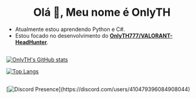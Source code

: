 <h1 align="center">Olá 👋, Meu nome é OnlyTH</h1>

- Atualmente estou aprendendo Python e C#.
- Estou focado no desenvolvimento do **[OnlyTH777/VALORANT-HeadHunter](https://github.com/OnlyTH777/VALORANT-Headhunter)**.

##

[![OnlyTH's GitHub stats](https://github-readme-stats.vercel.app/api?username=OnlyTH777&show_icons=true&theme=tokyonight)](https://github.com/anuraghazra/github-readme-stats)

[![Top Langs](https://github-readme-stats.vercel.app/api/top-langs/?username=OnlyTH777&theme=tokyonight)](https://github.com/anuraghazra/github-readme-stats)

##
[![Discord Presence](https://lanyard.cnrad.dev/api/410479396084908044?bg=00000000&idleMessage=Provavelmente%20comendo%20ou%20dormindo...)](https://discord.com/users/410479396084908044)
